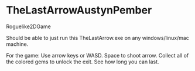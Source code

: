 # TheLastArrowAustynPember
Roguelike2DGame

Should be able to just run this TheLastArrow.exe on any windows/linux/mac machine.

For the game: Use arrow keys or WASD. Space to shoot arrow. Collect all of the colored gems to unlock the exit. See how long you can last.
